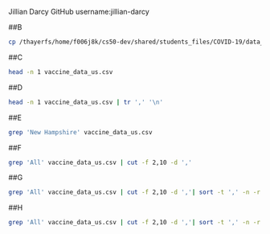 Jillian Darcy
GitHub username:jillian-darcy

##B
```bash
cp /thayerfs/home/f006j8k/cs50-dev/shared/students_files/COVID-19/data_tables/vaccine_data/us_data/hourly/vaccine_data_us.csv /thayerfs/home/f006j8k/cs50-dev/lab1-jillian-darcy
```
##C
```bash
head -n 1 vaccine_data_us.csv
```
##D
```bash
head -n 1 vaccine_data_us.csv | tr ',' '\n'
```
##E
```bash
grep 'New Hampshire' vaccine_data_us.csv
```
##F
```bash
grep 'All' vaccine_data_us.csv | cut -f 2,10 -d ','
```
##G
```bash
grep 'All' vaccine_data_us.csv | cut -f 2,10 -d ','| sort -t ',' -n -r -k2 | head -n 10
```
##H
```bash
grep 'All' vaccine_data_us.csv | cut -f 2,10 -d ','| sort -t ',' -n -r -k2 | sed 's/,/|/g;s/^/|/;s/$/|/' | head -n 10
```
